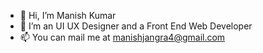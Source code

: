 - 👋 Hi, I’m Manish Kumar
- 👀 I’m an UI UX Designer and a Front End Web Developer
- 📫 You can mail me at manishjangra4@gmail.com



